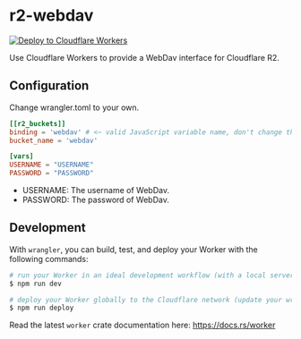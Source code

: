 # r2-webdav

[![Deploy to Cloudflare Workers](https://deploy.workers.cloudflare.com/button)](https://deploy.workers.cloudflare.com/?url=https://github.com/abersheeran/r2-webdav)

Use Cloudflare Workers to provide a WebDav interface for Cloudflare R2.

## Configuration

Change wrangler.toml to your own.

```toml
[[r2_buckets]]
binding = 'webdav' # <~ valid JavaScript variable name, don't change this
bucket_name = 'webdav'

[vars]
USERNAME = "USERNAME"
PASSWORD = "PASSWORD"
```

* USERNAME: The username of WebDav.
* PASSWORD: The password of WebDav.

## Development

With `wrangler`, you can build, test, and deploy your Worker with the following commands:

```sh
# run your Worker in an ideal development workflow (with a local server, file watcher & more)
$ npm run dev

# deploy your Worker globally to the Cloudflare network (update your wrangler.toml file for configuration)
$ npm run deploy
```

Read the latest `worker` crate documentation here: https://docs.rs/worker
